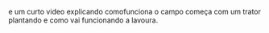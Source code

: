 e um curto video explicando comofunciona o campo começa com um trator plantando e como vai funcionando a lavoura.
